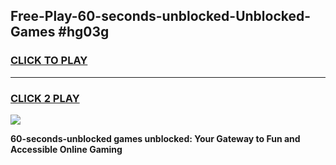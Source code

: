 
## Free-Play-60-seconds-unblocked-Unblocked-Games #hg03g
<h3>
<a href="https://news.freeplayer.one?title=60-seconds-unblocked&ref=8M">CLICK TO PLAY</a></h3>
<hr>

<h3>
<a href="https://news.freeplayer.one?title=60-seconds-unblocked&ref=8M">CLICK 2 PLAY</a>
  
</h3>

<a href="https://news.freeplayer.one?title=60-seconds-unblocked&ref=8M"><img src="https://clearcache.store/games.png"></a>


**60-seconds-unblocked games unblocked: Your Gateway to Fun and Accessible Online Gaming**
